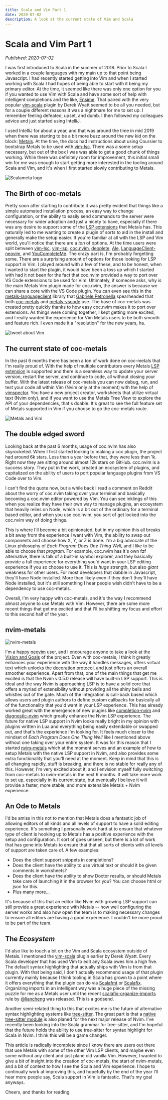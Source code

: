 ```yaml
---
title: Scala and Vim Part 1
date: 2020-07-02
description: A look at the current state of Vim and Scala
---
```


# Scala and Vim Part 1

_Published: 2020-07-02_

I was first introduced to Scala in the summer of 2018. Prior to Scala I worked
in a couple languages with my main up to that point being Javascript. I had
recently started getting into Vim and when I started working with Scala I had
hopes of being able to start with it being my primary editor. At the time, it
seemed like there was only one option for you if you wanted to use Vim with
Scala and have some sort of help with intelligent completions and the like,
[Ensime](https://ensime.github.io/). That paired with the very popular
[vim-scala](https://github.com/derekwyatt/vim-scala) plugin by Derek Wyatt
seemed to be all you needed, but for a couple different reasons it was a
nightmare for me to set up. I remember feeling defeated, upset, and dumb. I then
followed my colleagues advice and just started using IntelliJ.

I used IntelliJ for about a year, and that was around the time in mid 2019 when
there was starting to be a bit more buzz around the new kid on the block:
[Metals](https://scalameta.org/metals/). At the time, the docs had instructions
about using Coursier to bootstrap Metals to be used with
[vim-lsc](https://github.com/natebosch/vim-lsc/). There was a some setup
necessary, but out of the box I was was able to get a good chunk of things
working. While there was definitely room for improvement, this initial small win
for me was enough to start getting more interested in the tooling around Scala
and Vim, and it's when I first started slowly contributing to Metals.

![Scalameta logo](/media/scalameta.png)

## The Birth of coc-metals

Pretty soon after starting to contribute it was pretty evident that things like
a simple automated installation process, an easy way to change configuration, or
the ability to easily send commands to the server were necessary for wider
adoption and just a nicety to have, especially if there was any desire to
support some of the [LSP
extensions](https://scalameta.org/metals/docs/editors/overview.html#metals-extensions)
that Metals has. This naturally led to me wanting to create a plugin of sorts
to aid in the install and generally make the setup easier. If you're familiar
at all with the LSP and Vim world, you'll notice that there are a _ton_ of
options. At the time users were split between
[vim-lsc](https://github.com/natebosch/vim-lsc/),
[vim-lsp](https://github.com/prabirshrestha/vim-lsp),
[coc.nvim](https://github.com/neoclide/coc.nvim),
[deoplete](https://github.com/Shougo/deoplete.nvim),
[Ale](https://github.com/dense-analysis/ale),
[LanguageClient-neovim](https://github.com/autozimu/LanguageClient-neovim),
and [YouCompleteMe](https://github.com/ycm-core/YouCompleteMe). The crazy part
is, I'm probably forgetting some. There are a surprising amount of options for
those looking for LSP support in Vim. I played around with a few of these,
and to be honest, when I wanted to start the plugin, it would have been a toss
up which I started with had it not been for the fact that coc.nvim provided a
way to port over VS Code extensions to be used for Vim. Ultimately, if someone
asks, why is the main Metals Vim plugin made for coc.nvim, the answer is because
we can share a core with the VS Code plugin. You can even see this in the
[metals-languageclient](https://github.com/scalameta/metals-languageclient)
library that [Gabriele Petronella](https://twitter.com/gabro27) spearheaded that
both [coc-metals](https://github.com/scalameta/coc-metals) and
[metals-vscode](https://github.com/scalameta/metals-vscode) use. The base of
coc-metals was created pretty quickly thanks to how easy coc.nvim makes it to
port over extensions. As things were coming together, I kept getting more
excited, and I really wanted the experience for Vim Metals users to be both
smooth and feature rich. I even made it a "resolution" for the new years, ha.

![tweet about Vim](/media/vim-tweet.png)

## The current state of coc-metals

In the past 6 months there has been a ton of work done on coc-metals that I'm
really proud of. With the help of multiple contributors every Metals [LSP
extension](https://scalameta.org/metals/docs/editors/overview.html#metals-extensions)
is supported and there is a seamless way to update your server version, restart the
server, and continue to code, all without closing your buffer. With the latest
release of coc-metals you can now debug, run, and test your code all within Vim
(Nvim only at the moment) with the help of
[vimspector](https://github.com/puremourning/vimspector). You have a new project
creator, worksheets that utilize virtual text (Nvim only), and if you want to
use the Metals Tree View to explore the API of your dependencies, that's doable.
It's great to see the full feature set of Metals supported in Vim if you choose
to go the coc-metals route.

![Metals and Vim](/media/glamour-shot.png)

## The double edged sword

Looking back at the past 6 months, usage of coc.nvim has also skyrocketed. When
I first started looking to making a coc plugin, the project had around 6k stars.
Less than a year before that, they were less than 1k. Right now they are sitting
around almost 12k stars on GitHub. coc.nvim is a success story. They put in the
work, created an ecosystem of plugins, and capitalized on the ability of users
to port popular language plugins from VS Code over to Vim.

I can't find the quote now, but a while back I read a comment on Reddit about
the worry of coc.nvim taking over your terminal and basically becoming a
coc.nvim editor powered by Vim. You can see inklings of this when you realize
they have their own way to manage plugins, an ecosystem that heavily relies on
Node, which is a bit out of the ordinary for a terminal based editor, and when
you use coc.nvim, you sort of get locked into the coc.nvim way of doing things.

This is where I'll become a bit opinionated, but in my opinion this all breaks a
bit away from the experience I want with Vim, the ability to swap out components
and choose how X, Y, or Z is done. I'm a big advocate of the Linux philosophy of
_Each Program Does One Thing Well_, and I like to be able to choose that
_program_. For example, coc.nvim has it's own fzf alternative, there is talk of
a built-in symbol explorer, and they basically provide a full experience for
everything you'd want in your LSP editing experience if you so choose to use it.
This is _huge_ strength, but also _giant_ weakness for other users. For
most developers that dabble in Javascript, they'll have Node installed. More
than likely even if they don't they'll have Node installed, but it's still
something I hear people wish didn't have to be a dependency to use coc-metals.

Overall, I'm very happy with coc-metals, and it's the way I recommend almost
anyone to use Metals with Vim. However, there are some more recent things that
get me excited and that I'll be shifting my focus and effort to this second half
of the year.

##  nvim-metals

![nvim-metals](/media/nvim-metals.png)

I'm a happy [neovim](https://neovim.io/) user, and I encourage anyone to take a
look at the [Vision and Goals](https://neovim.io/charter/) of the project. Even
with coc-metals, I think it greatly enhances your experience with the way it
handles messages, offers virtual text which unlocks the [decoration
protocol](https://scalameta.org/metals/docs/editors/decoration-protocol.html),
and just offers an overall smoother experience. Apart from that, one of the main
things that get me excited is that the Nvim v.0.5.0 release will have built-in
LSP support. This is ideal and the way Nvim is approaching LSP is to have a
solid core that offers a myriad of extensibility without providing all the shiny
bells and whistles out of the gate. Much of the integration is call-back based
which allows users and plugin authors to define custom callbacks for basically
all of the functionality that you'd want in your LSP experience. This has
already worked great with the emergence of new plugins like
[completion-nvim](https://github.com/nvim-lua/completion-nvim) and
[diagnostic-nvim](https://github.com/nvim-lua/diagnostic-nvim) which greatly
enhance the Nvim LSP experience. The future for native LSP support in Nvim looks
really bright in my opinion with plugins written in Lua and everything being
easily extendable or swapped out, and that's the experience I'm looking for. It
feels much closer to the mindset of _Each Program Does One Thing Well_ like I
mentioned above without one taking over your entire system. It was for this
reason that I started [nvim-metals](https://github.com/scalameta/nvim-metals)
which at the moment serves and an example of how to setup Metals with the native
LSP support in Nvim, and also provides some extra functionality that you'll need
at the moment. Keep in mind that this is all changing rapidly, stuff is
breaking, and there is no stable for really any of this. However, I'm very
excited about it, and I envision myself fully switching from coc-metals to
nvim-metals in the next 6 months. It will take more work to set up, especially
in its current state, but eventually I believe it will provide a faster, more
stable, and more extensible Metals + Nvim experience.

## An Ode to Metals

I'd be amiss in this not to mention that Metals does a fantastic job of allowing
editors of all kinds and all levels of support to have a solid editing
experience. It's something I personally work hard at to ensure that whatever
type of client is hooking up to Metals has a positive experience with the setup
and configuration. It sort of goes unseen, but there is a lot of work that has
gone into Metals to ensure that that all sorts of clients with all levels of
support are taken care of. A few examples:

  - Does the client support snippets in completions?
  - Does the client have the ability to use virtual text or should it be given
      comments in worksheets?
  - Does the client have the ability to show Doctor results, or should Metals
      take care of launching it in the browser for you? You can choose html or
      json for this.
  - Plus many more...

It's because of this that an editor like Nvim with growing LSP support can still
provide a great experience with Metals -- how well configuring the server works
and also how open the team is to making necessary changes to ensure all editors
are having a good experience. I couldn't be more proud to be part of the team.

## The _Ecosystem_

I'd also like to touch a bit on the Vim and Scala ecosystem outside of Metals. I
mentioned the [vim-scala](https://github.com/derekwyatt/vim-scala) plugin
earlier by Derek Wyatt. Every Scala developer that has used Vim to edit any
Scala owes him a high five. The default syntax highlighting that actually ships
with Vim is from that plugin. With that being said, I don't actually recommend
usage of that plugin currently mainly because I think tooling in Scala has grown
to a point where it offers everything that the plugin can do via
[Scalafmt](https://scalameta.org/scalafmt/) or
[Scalafix](https://github.com/scalacenter/scalafix). Organizing imports in an
intelligent way was a huge piece of the missing puzzle for me as a Metals user
until the recent
[scalafix-organize-imports](https://github.com/liancheng/scalafix-organize-imports)
rule by [@liancheng](https://twitter.com/liancheng) was released. This is a
godsend.

Another semi-related thing to this that excites me is the future of alternative
syntax highlighting systems like
[tree-sitter](https://tree-sitter.github.io/tree-sitter/). The great part is
that a [native tree-sitter
module](https://github.com/neovim/neovim/issues/11724) is also planed for the
next major release of Nvim. I've recently been looking into the Scala grammar
for tree-sitter, and I'm hopeful that the future holds the ability to use
tree-sitter for syntax highlight for Scala in Nvim. I think this will be a game
changer.

This article is radically incomplete since I know there are users out there that
use Metals with some of the other Vim LSP clients, and maybe even some without
any client and just plane old vanilla Vim. However, I wanted to give a bit of
insight into the creation of coc-metals, the start of nvim-metals, and a bit of
context to how I see the Scala and Vim experience. I hope to continually work at
improving this, and hopefully by the end of the year I'll hear more people say,
Scala support in Vim is fantastic. That's my goal anyways.

Cheers, and thanks for reading.
